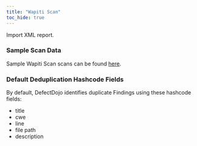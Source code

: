 ```yaml
---
title: "Wapiti Scan"
toc_hide: true
---
```

Import XML report.

### Sample Scan Data
Sample Wapiti Scan scans can be found [here](https://github.com/DefectDojo/django-DefectDojo/tree/master/unittests/scans/wapiti).

### Default Deduplication Hashcode Fields
By default, DefectDojo identifies duplicate Findings using these hashcode fields:

- title
- cwe
- line
- file path
- description
